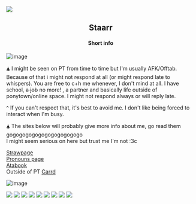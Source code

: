 <img src="https://files.catbox.moe/e6fhub.jpg">

<h2 align="center">Staarr</h2>

<h4 align="center">Short info</h4>

![image](https://github.com/user-attachments/assets/d8c08f1c-bd34-49ca-a6e9-05c4aac15fd9)

🛦 I might be seen on PT from time to time but I'm usually AFK/Offtab. Because of that i might not respond at all (or might respond late to whispers). You are free to c+h me whenever, I don't mind at all.
I have school, ~~a job~~ no more! , a partner and basically life outside of ponytown/online space. I might not respond always or will reply late.

^ If you can't respect that, it's best to avoid me. I don't like being forced to interact when I'm busy.

🛦 The sites below will probably give more info about me, go read them gogogogogogogogogogogogo        
     I might seem serious on here but trust me I'm not  :3c 

[Strawpage](https://staarrplanetoucher.straw.page)          
[Pronouns page](https://en.pronouns.page/@Staarr)  
[Atabook](https://staarr.atabook.org)  
Outside of PT [Carrd](https://whimsystaarr.carrd.co)  


![image](https://github.com/user-attachments/assets/b0540588-7230-4883-96dd-a6917b6209b7)


  <img src="https://files.catbox.moe/efq8w9.jpg"/>  <img src="https://files.catbox.moe/25z66u.gif"> <img src="https://files.catbox.moe/p7keme.gif"> <img src="https://files.catbox.moe/yltdfr.gif"> <img src="https://files.catbox.moe/jeabb0.gif"> <img src="https://files.catbox.moe/oi5i3w.gif"> <img src="https://files.catbox.moe/fhha6r.gif"> <img src="https://files.catbox.moe/d85zl0.gif"> <img src="https://files.catbox.moe/k6n9fz.gif">
